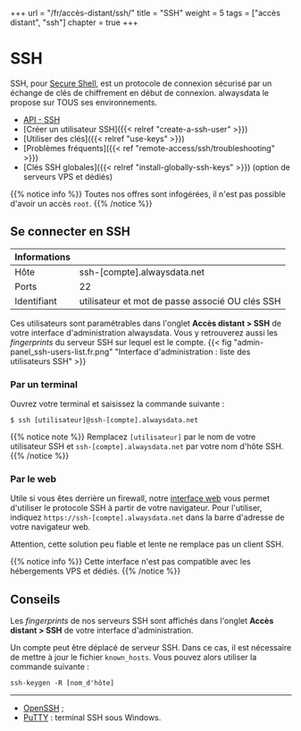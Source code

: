 +++
url = "/fr/accès-distant/ssh/"
title = "SSH"
weight = 5
tags = ["accès distant", "ssh"]
chapter = true
+++

# SSH

SSH, pour [Secure Shell](https://fr.wikipedia.org/wiki/Secure_Shell), est un protocole de connexion sécurisé par un échange de clés de chiffrement en début de connexion. alwaysdata le propose sur TOUS ses environnements.

- [API - SSH](https://api.alwaysdata.com/v1/ssh/doc/)
- [Créer un utilisateur SSH]({{< relref "create-a-ssh-user" >}})
- [Utiliser des clés]({{< relref "use-keys" >}})
- [Problèmes fréquents]({{< ref "remote-access/ssh/troubleshooting" >}})
- [Clés SSH globales]({{< relref "install-globally-ssh-keys" >}}) (option de serveurs VPS et dédiés)

{{% notice info %}}
Toutes nos offres sont infogérées, il n'est pas possible d'avoir un accès `root`.
{{% /notice %}}

## Se connecter en SSH

| Informations |                                                 |
|--------------|-------------------------------------------------|
| Hôte         | ssh-[compte].alwaysdata.net                     |
| Ports        | 22                                              |
| Identifiant  | utilisateur et mot de passe associé OU clés SSH |

Ces utilisateurs sont paramétrables dans l'onglet **Accès distant > SSH** de votre interface d'administration alwaysdata. Vous y retrouverez aussi les _fingerprints_ du serveur SSH sur lequel est le compte.
{{< fig "admin-panel_ssh-users-list.fr.png" "Interface d'administration : liste des utilisateurs SSH" >}}

### Par un terminal

Ouvrez votre terminal et saisissez la commande suivante :

```
$ ssh [utilisateur]@ssh-[compte].alwaysdata.net
```

{{% notice note %}}
Remplacez `[utilisateur]` par le nom de votre utilisateur SSH et `ssh-[compte].alwaysdata.net` par votre nom d'hôte SSH.
{{% /notice %}}


### Par le web

Utile si vous êtes derrière un firewall, notre [interface web](https://github.com/shellinabox/shellinabox) vous permet d'utiliser le protocole SSH à partir de votre navigateur. Pour l'utiliser, indiquez `https://ssh-[compte].alwaysdata.net` dans la barre d'adresse de votre navigateur web.

Attention, cette solution peu fiable et lente ne remplace pas un client SSH.


{{% notice info %}}
Cette interface n'est pas compatible avec les hébergements VPS et dédiés.
{{% /notice %}}

## Conseils

Les *fingerprints* de nos serveurs SSH sont affichés dans l'onglet **Accès distant > SSH** de votre interface d'administration.

Un compte peut être déplacé de serveur SSH. Dans ce cas, il est nécessaire de mettre à jour le fichier `known_hosts`. Vous pouvez alors utiliser la commande suivante :

```
ssh-keygen -R [nom_d'hôte]
```

---
- [OpenSSH](https://www.openssh.com/) ;
- [PuTTY](https://www.chiark.greenend.org.uk/~sgtatham/putty/download.html) : terminal SSH sous Windows.
